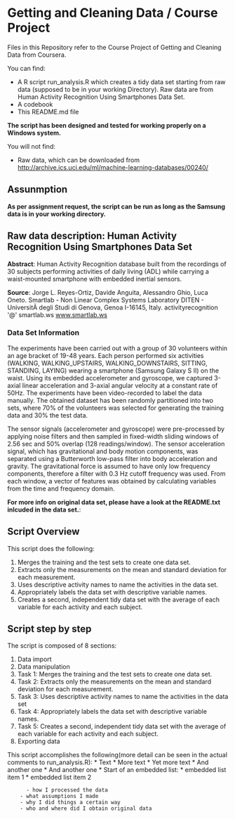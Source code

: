 
# Getting and Cleaning Data  / Course Project

Files in this Repository refer to the Course Project of Getting and Cleaning Data from Coursera.

You can find:

* A R script run_analysis.R which creates a tidy data set starting from raw data (supposed to be in your working Directory). Raw data are from Human Activity Recognition Using Smartphones Data Set.
* A codebook
* This README.md file

__The script has been designed and tested for working properly on a Windows system.__


You will not find:

* Raw data, which can be downloaded from http://archive.ics.uci.edu/ml/machine-learning-databases/00240/ 



## Assunmption

__As per assignment request, the script can be run as long as the Samsung data is in your working directory.__



## Raw data description: Human Activity Recognition Using Smartphones Data Set 

__Abstract__:
Human Activity Recognition database built from the recordings of 30 subjects performing activities of daily living (ADL) while carrying a waist-mounted smartphone with embedded inertial sensors.
 
__Source__:
Jorge L. Reyes-Ortiz, Davide Anguita, Alessandro Ghio, Luca Oneto. 
Smartlab - Non Linear Complex Systems Laboratory 
DITEN - UniversitÃ  degli Studi di Genova, Genoa I-16145, Italy. 
activityrecognition '@' smartlab.ws 
www.smartlab.ws 

### Data Set Information
The experiments have been carried out with a group of 30 volunteers within an age bracket of 19-48 years. Each person performed six activities (WALKING, WALKING_UPSTAIRS, WALKING_DOWNSTAIRS, SITTING, STANDING, LAYING) wearing a smartphone (Samsung Galaxy S II) on the waist. Using its embedded accelerometer and gyroscope, we captured 3-axial linear acceleration and 3-axial angular velocity at a constant rate of 50Hz. The experiments have been video-recorded to label the data manually. The obtained dataset has been randomly partitioned into two sets, where 70% of the volunteers was selected for generating the training data and 30% the test data. 

The sensor signals (accelerometer and gyroscope) were pre-processed by applying noise filters and then sampled in fixed-width sliding windows of 2.56 sec and 50% overlap (128 readings/window). The sensor acceleration signal, which has gravitational and body motion components, was separated using a Butterworth low-pass filter into body acceleration and gravity. The gravitational force is assumed to have only low frequency components, therefore a filter with 0.3 Hz cutoff frequency was used. From each window, a vector of features was obtained by calculating variables from the time and frequency domain. 

__For more info on original data set, please have a look at the README.txt inlcuded in the data set.__:


## Script Overview

This script does the following:

1. Merges the training and the test sets to create one data set.
2. Extracts only the measurements on the mean and standard deviation for each measurement. 
3. Uses descriptive activity names to name the activities in the data set.
4. Appropriately labels the data set with descriptive variable names. 
5. Creates a second, independent tidy data set with the average of each variable for each activity and each subject. 


## Script step by step

The script is composed of 8 sections:

1. Data import
2. Data manipulation
3. Task 1: Merges the training and the test sets to create one data set.
4. Task 2: Extracts only the measurements on the mean and standard deviation for each measurement. 
5. Task 3: Uses descriptive activity names to name the activities in the data set
6. Task 4: Appropriately labels the data set with descriptive variable names. 
7. Task 5: Creates a second, independent tidy data set with the average of each variable for each activity and each subject. 
8. Exporting data

This script accomplishes the following(more detail can be seen in the actual comments to run_analysis.R):
    * Text
    * More text
    * Yet more text
    * And another one
    * And another one
    * Start of an embedded list:
      * embedded list item 1
      * embedded list item 2
	  
	  
	      - how I processed the data
        - what assumptions I made
        - why I did things a certain way
        - who and where did I obtain original data